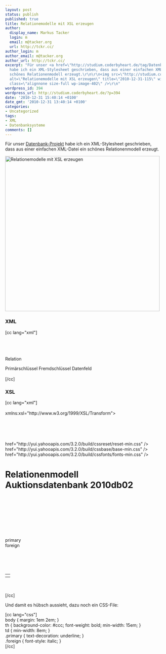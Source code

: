 ```yaml
---
layout: post
status: publish
published: true
title: Relationemodelle mit XSL erzeugen
author:
  display_name: Markus Tacker
  login: m
  email: m@tacker.org
  url: http://tckr.cc/
author_login: m
author_email: m@tacker.org
author_url: http://tckr.cc/
excerpt: "Für unser <a href=\"http://studium.coderbyheart.de/tag/Datenbanksysteme\">Datenbank-Projekt</a>
  habe ich ein XML-Stylesheet geschrieben, dass aus einer einfachen XML-Datei ein
  schönes Relationenmodell erzeugt.\r\n\r\n<img src=\"http://studium.coderbyheart.de/wp-content/uploads/2010/12/2010-12-31-115.png\"
  alt=\"Relationemodelle mit XSL erzeugen\" title=\"2010-12-31-115\" width=\"500\"
  class=\"alignnone size-full wp-image-402\" />\r\n"
wordpress_id: 394
wordpress_url: http://studium.coderbyheart.de/?p=394
date: '2010-12-31 15:40:14 +0100'
date_gmt: '2010-12-31 13:40:14 +0100'
categories:
- Uncategorized
tags:
- XML
- Datenbanksysteme
comments: []
---
```

<p>Für unser <a href="http://studium.coderbyheart.de/tag/Datenbanksysteme">Datenbank-Projekt</a> habe ich ein XML-Stylesheet geschrieben, dass aus einer einfachen XML-Datei ein schönes Relationenmodell erzeugt.</p>
<p><img src="http://studium.coderbyheart.de/wp-content/uploads/2010/12/2010-12-31-115.png" alt="Relationemodelle mit XSL erzeugen" title="2010-12-31-115" width="500" class="alignnone size-full wp-image-402" /><br />
<a id="more"></a><a id="more-394"></a></p>
<h3 class="textimage">XML</h3>
<p>[cc lang="xml"]<br />
<?xml version="1.0" encoding="UTF-8"?><br />
<?xml-stylesheet type="text/xsl" href="relationenmodell.xsl"?><br />
<relationmodel><br />
	<relation><br />
		<name>Relation</name></p>
<property primary="true">Primärschlüssel</property>
<property foreign="true">Fremdschlüssel</property>
<property>Datenfeld</property>
	</relation><br />
</relationmodel><br />
[/cc]</p>
<h3 class="textimage">XSL</h3>
<p>[cc lang="xml"]<br />
<?xml version="1.0" encoding="UTF-8" ?><br />
<xsl:stylesheet version="1.0"<br />
	xmlns:xsl="http://www.w3.org/1999/XSL/Transform"><br />
	<xsl:output method="html" indent="yes" /><br />
	<xsl:template match="/relationmodel"><br />
		<html><br />
			<head><br />
				<title>Relationenmodell Auktionsdatenbank 2010db02</title></p>
<link rel="stylesheet" type="text/css"<br />
					href="http://yui.yahooapis.com/3.2.0/build/cssreset/reset-min.css" />
<link rel="stylesheet" type="text/css"<br />
					href="http://yui.yahooapis.com/3.2.0/build/cssbase/base-min.css" />
<link rel="stylesheet" type="text/css"<br />
					href="http://yui.yahooapis.com/3.2.0/build/cssfonts/fonts-min.css" />
<link rel="stylesheet" type="text/css" href="relationenmodell.css" />
			</head><br />
			<body></p>
<h1>Relationenmodell Auktionsdatenbank 2010db02</h1>
<p>				<xsl:apply-templates /><br />
			</body><br />
		</html><br />
	</xsl:template><br />
	<xsl:template match="relation"></p>
<table>
<tbody>
<tr>
<th>
						<xsl:value-of select="name"></xsl:value-of>
					</th>
<p>					<xsl:for-each select="property"><br />
						<xsl:element name="td"><br />
							<xsl:attribute name="class"><br />
							<xsl:if test="@primary">primary</xsl:if><br />
							<xsl:if test="@foreign">foreign</xsl:if><br />
							</xsl:attribute><br />
							<xsl:value-of select="."></xsl:value-of><br />
						</xsl:element><br />
					</xsl:for-each><br />
				</tr>
</tbody>
</table>
<p>	</xsl:template><br />
</xsl:stylesheet><br />
[/cc]</p>
<p>Und damit es hübsch aussieht, dazu noch ein CSS-File:</p>
<p>[cc lang="css"]<br />
body { margin: 1em 2em; }<br />
th { background-color: #ccc; font-weight: bold; min-width: 15em; }<br />
td { min-width: 8em; }<br />
.primary { text-decoration: underline; }<br />
.foreign { font-style: italic; }<br />
[/cc]</p>
